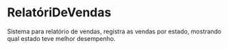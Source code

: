 # RelatóriDeVendas

Sistema para relatório de vendas, registra as vendas por estado, mostrando qual estado teve melhor desempenho.

